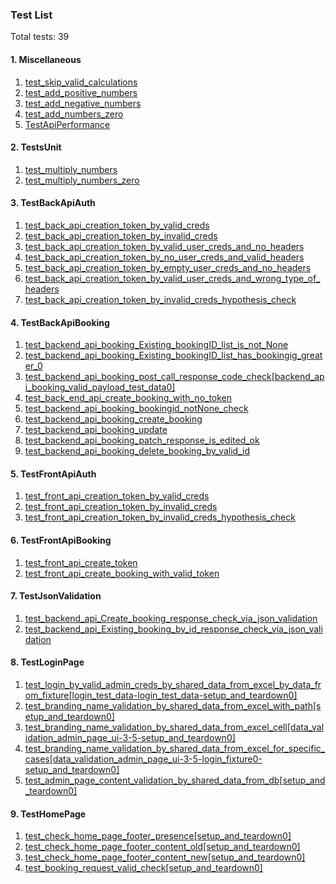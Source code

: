 
 ### Test List
Total tests: 39
#### 1. Miscellaneous
1. [test_skip_valid_calculations](utilities\etc\dummy_tests\test_functions.py)
2. [test_add_positive_numbers](utilities\etc\dummy_tests\test_functions.py)
4. [test_add_negative_numbers](utilities\etc\dummy_tests\test_functions.py)
8. [test_add_numbers_zero](utilities\etc\dummy_tests\test_functions.py)
16. [TestApiPerformance](utilities\tests\api_tests\other\test_api_performance.py)

#### 2. TestsUnit
1. [test_multiply_numbers](utilities\etc\dummy_tests\test_functions.py)
2. [test_multiply_numbers_zero](utilities\etc\dummy_tests\test_functions.py)

#### 3. TestBackApiAuth
1. [test_back_api_creation_token_by_valid_creds](utilities\tests\api_tests\business_core\test_back_api_auth.py)
2. [test_back_api_creation_token_by_invalid_creds](utilities\tests\api_tests\business_core\test_back_api_auth.py)
4. [test_back_api_creation_token_by_valid_user_creds_and_no_headers](utilities\tests\api_tests\business_core\test_back_api_auth.py)
8. [test_back_api_creation_token_by_no_user_creds_and_valid_headers](utilities\tests\api_tests\business_core\test_back_api_auth.py)
16. [test_back_api_creation_token_by_empty_user_creds_and_no_headers](utilities\tests\api_tests\business_core\test_back_api_auth.py)
32. [test_back_api_creation_token_by_valid_user_creds_and_wrong_type_of_headers](utilities\tests\api_tests\business_core\test_back_api_auth.py)
64. [test_back_api_creation_token_by_invalid_creds_hypothesis_check](utilities\tests\api_tests\business_core\test_back_api_auth.py)

#### 4. TestBackApiBooking
1. [test_backend_api_booking_Existing_bookingID_list_is_not_None](utilities\tests\api_tests\business_core\test_back_api_booking.py)
2. [test_backend_api_booking_Existing_bookingID_list_has_bookingig_greater_0](utilities\tests\api_tests\business_core\test_back_api_booking.py)
4. [test_backend_api_booking_post_call_response_code_check\[backend_api_booking_valid_payload_test_data0\]](utilities\tests\api_tests\business_core\test_back_api_booking.py)
8. [test_back_end_api_create_booking_with_no_token](utilities\tests\api_tests\business_core\test_back_api_booking.py)
16. [test_backend_api_booking_bookingid_notNone_check](utilities\tests\api_tests\business_core\test_back_api_booking.py)
32. [test_backend_api_booking_create_booking](utilities\tests\api_tests\business_core\test_back_api_booking.py)
64. [test_backend_api_booking_update](utilities\tests\api_tests\business_core\test_back_api_booking.py)
128. [test_backend_api_booking_patch_response_is_edited_ok](utilities\tests\api_tests\business_core\test_back_api_booking.py)
256. [test_backend_api_booking_delete_booking_by_valid_id](utilities\tests\api_tests\business_core\test_back_api_booking.py)

#### 5. TestFrontApiAuth
1. [test_front_api_creation_token_by_valid_creds](utilities\tests\api_tests\business_core\test_front_api_auth.py)
2. [test_front_api_creation_token_by_invalid_creds](utilities\tests\api_tests\business_core\test_front_api_auth.py)
4. [test_front_api_creation_token_by_invalid_creds_hypothesis_check](utilities\tests\api_tests\business_core\test_front_api_auth.py)

#### 6. TestFrontApiBooking
1. [test_front_api_create_token](utilities\tests\api_tests\business_core\test_front_api_booking.py)
2. [test_front_api_create_booking_with_valid_token](utilities\tests\api_tests\business_core\test_front_api_booking.py)

#### 7. TestJsonValidation
1. [test_backend_api_Create_booking_response_check_via_json_validation](utilities\tests\api_tests\other\test_api_json_schema_validation.py)
2. [test_backend_api_Existing_booking_by_id_response_check_via_json_validation](utilities\tests\api_tests\other\test_api_json_schema_validation.py)

#### 8. TestLoginPage
1. [test_login_by_valid_admin_creds_by_shared_data_from_excel_by_data_from_fixture\[login_test_data-login_test_data-setup_and_teardown0\]](utilities\tests\web_app_tests\test_login_page\test_login_page.py)
2. [test_branding_name_validation_by_shared_data_from_excel_with_path\[setup_and_teardown0\]](utilities\tests\web_app_tests\test_login_page\test_login_page.py)
4. [test_branding_name_validation_by_shared_data_from_excel_cell\[data_validation_admin_page_ui-3-5-setup_and_teardown0\]](utilities\tests\web_app_tests\test_login_page\test_login_page.py)
8. [test_branding_name_validation_by_shared_data_from_excel_for_specific_cases\[data_validation_admin_page_ui-3-5-login_fixture0-setup_and_teardown0\]](utilities\tests\web_app_tests\test_login_page\test_login_page.py)
16. [test_admin_page_content_validation_by_shared_data_from_db\[setup_and_teardown0\]](utilities\tests\web_app_tests\test_login_page\test_login_page.py)

#### 9. TestHomePage
1. [test_check_home_page_footer_presence\[setup_and_teardown0\]](utilities\tests\web_app_tests\tests_home_page\test_home_page.py)
2. [test_check_home_page_footer_content_old\[setup_and_teardown0\]](utilities\tests\web_app_tests\tests_home_page\test_home_page.py)
4. [test_check_home_page_footer_content_new\[setup_and_teardown0\]](utilities\tests\web_app_tests\tests_home_page\test_home_page.py)
8. [test_booking_request_valid_check\[setup_and_teardown0\]](utilities\tests\web_app_tests\tests_home_page\test_home_page.py)

